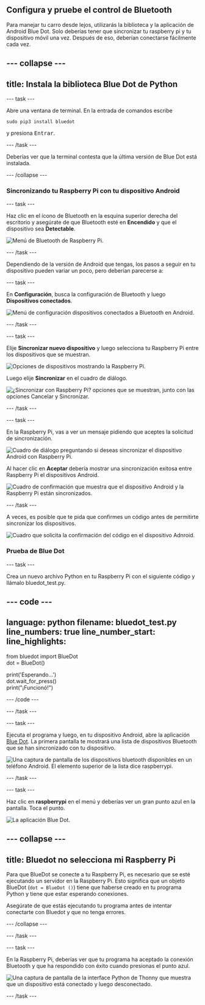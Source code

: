 ## Configura y pruebe el control de Bluetooth

Para manejar tu carro desde lejos, utilizarás la biblioteca y la aplicación de Android Blue Dot. Solo deberías tener que sincronizar tu raspberry pi y tu dispositivo móvil una vez. Después de eso, deberían conectarse fácilmente cada vez.

--- collapse ---
---
title: Instala la biblioteca Blue Dot de Python
---

--- task ---

Abre una ventana de terminal. En la entrada de comandos escribe
```
sudo pip3 install bluedot
```
y presiona <kbd>Entrar</kbd>.

--- /task ---

Deberías ver que la terminal contesta que la última versión de Blue Dot está instalada.

--- /collapse ---

### Sincronizando tu Raspberry Pi con tu dispositivo Android

--- task ---

Haz clic en el ícono de Bluetooth en la esquina superior derecha del escritorio y asegúrate de que Bluetooth esté en **Encendido** y que el dispositivo sea **Detectable**.

![Menú de Bluetooth de Raspberry Pi.](images/bt_rpi_1.png)

--- /task ---

Dependiendo de la versión de Android que tengas, los pasos a seguir en tu dispositivo pueden variar un poco, pero deberían parecerse a:

--- task ---

En **Configuración**, busca la configuración de Bluetooth y luego **Dispositivos conectados**.

![Menú de configuración dispositivos conectados a Bluetooth en Android.](images/bt_and_1.png)

--- /task ---

--- task ---

Elije **Sincronizar nuevo dispositivo** y luego selecciona tu Raspberry Pi entre los dispositivos que se muestran.

![Opciones de dispositivos mostrando la Raspberry Pi.](images/bt_and_2.png)

Luego elije **Sincronizar** en el cuadro de diálogo.

![¿Sincronizar con Raspberry Pi? opciones que se muestran, junto con las opciones Cancelar y Sincronizar.](images/bt_and_3.png)

--- /task ---

--- task ---

En la Raspberry Pi, vas a ver un mensaje pidiendo que aceptes la solicitud de sincronización.

![Cuadro de diálogo preguntando si deseas sincronizar el dispositivo Android con Raspberry Pi.](images/bt_rpi_2.png)

Al hacer clic en **Aceptar** debería mostrar una sincronización exitosa entre Raspberry Pi el dispositivos Android.

![Cuadro de confirmación que muestra que el dispositivo Android y la Raspberry Pi están sincronizados.](imgaes/bt_rpi_3.png)

--- /task ---

A veces, es posible que te pida que confirmes un código antes de permitirte sincronizar los dispositivos.

![Cuadro que solicita la confirmación del código en el dispositivo Adnroid.](images/android3.png)

### Prueba de Blue Dot

--- task ---

Crea un nuevo archivo Python en tu Raspberry Pi con el siguiente código y llámalo bluedot_test.py.

--- code ---
---
language: python filename: bluedot_test.py line_numbers: true line_number_start:
line_highlights:
---

from bluedot import BlueDot   
dot = BlueDot()

print('Esperando...')   
dot.wait_for_press()    
print("¡Funcionó!")

--- /code ---

--- /task ---

--- task ---

Ejecuta el programa y luego, en tu dispositivo Android, abre la aplicación [Blue Dot](https://play.google.com/store/apps/details?id=com.stuffaboutcode.bluedot&hl=en_GB&gl=US). La primera pantalla te mostrará una lista de dispositivos Bluetooth que se han sincronizado con tu dispositivo.

![Una captura de pantalla de los dispositivos bluetooth disponibles en un teléfono Android. El elemento superior de la lista dice raspberrypi.](images/android4.jpeg)

--- /task ---

--- task ---

Haz clic en **raspberrypi** en el menú y deberías ver un gran punto azul en la pantalla. Toca el punto.

![La aplicación Blue Dot.](images/bt_and_5.png)

--- collapse ---
---
title: Bluedot no selecciona mi Raspberry Pi
---

 Para que BlueDot se conecte a tu Raspberry Pi, es necesario que se esté ejecutando un servidor en la Raspberry Pi. Esto significa que un objeto BlueDot (`dot = BlueDot ()`) tiene que haberse creado en tu programa Python y tiene que estar esperando conexiones.

 Asegúrate de que estás ejecutando tu programa antes de intentar conectarte con Bluedot y que no tenga errores.

--- /collapse ---

--- /task ---

--- task ---

En la Raspberry Pi, deberías ver que tu programa ha aceptado la conexión Bluetooth y que ha respondido con éxito cuando presionas el punto azul.

![Una captura de pantalla de la interface Python de Thonny que muestra que un dispositivo está conectado y luego desconectado.](images/thonny1.png)

--- /task ---
